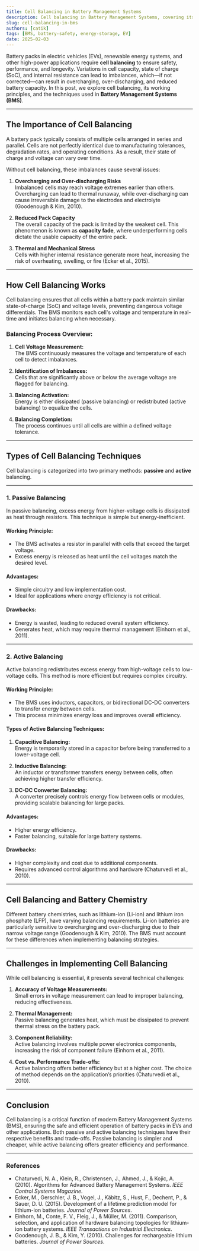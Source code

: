 ```yaml
---
title: Cell Balancing in Battery Management Systems
description: Cell balancing in Battery Management Systems, covering its purpose, mechanisms, and implementation techniques.
slug: cell-balancing-in-bms
authors: [catik]
tags: [BMS, battery-safety, energy-storage, EV]
date: 2025-02-03
---
```


Battery packs in electric vehicles (EVs), renewable energy systems, and other high-power applications require **cell balancing** to ensure safety, performance, and longevity. Variations in cell capacity, state of charge (SoC), and internal resistance can lead to imbalances, which—if not corrected—can result in overcharging, over-discharging, and reduced battery capacity. In this post, we explore cell balancing, its working principles, and the techniques used in **Battery Management Systems (BMS)**.

---

## **The Importance of Cell Balancing**

A battery pack typically consists of multiple cells arranged in series and parallel. Cells are not perfectly identical due to manufacturing tolerances, degradation rates, and operating conditions. As a result, their state of charge and voltage can vary over time.

Without cell balancing, these imbalances cause several issues:

1. **Overcharging and Over-discharging Risks**  
   Imbalanced cells may reach voltage extremes earlier than others. Overcharging can lead to thermal runaway, while over-discharging can cause irreversible damage to the electrodes and electrolyte (Goodenough & Kim, 2010).

2. **Reduced Pack Capacity**  
   The overall capacity of the pack is limited by the weakest cell. This phenomenon is known as **capacity fade**, where underperforming cells dictate the usable capacity of the entire pack.

3. **Thermal and Mechanical Stress**  
   Cells with higher internal resistance generate more heat, increasing the risk of overheating, swelling, or fire (Ecker et al., 2015).

---

## **How Cell Balancing Works**

Cell balancing ensures that all cells within a battery pack maintain similar state-of-charge (SoC) and voltage levels, preventing dangerous voltage differentials. The BMS monitors each cell's voltage and temperature in real-time and initiates balancing when necessary.

### **Balancing Process Overview:**

1. **Cell Voltage Measurement:**  
   The BMS continuously measures the voltage and temperature of each cell to detect imbalances.

2. **Identification of Imbalances:**  
   Cells that are significantly above or below the average voltage are flagged for balancing.

3. **Balancing Activation:**  
   Energy is either dissipated (passive balancing) or redistributed (active balancing) to equalize the cells.

4. **Balancing Completion:**  
   The process continues until all cells are within a defined voltage tolerance.

---

## **Types of Cell Balancing Techniques**

Cell balancing is categorized into two primary methods: **passive** and **active** balancing.

---

### **1. Passive Balancing**

In passive balancing, excess energy from higher-voltage cells is dissipated as heat through resistors. This technique is simple but energy-inefficient.

#### **Working Principle:**
- The BMS activates a resistor in parallel with cells that exceed the target voltage.
- Excess energy is released as heat until the cell voltages match the desired level.

#### **Advantages:**
- Simple circuitry and low implementation cost.
- Ideal for applications where energy efficiency is not critical.

#### **Drawbacks:**
- Energy is wasted, leading to reduced overall system efficiency.
- Generates heat, which may require thermal management (Einhorn et al., 2011).

---

### **2. Active Balancing**

Active balancing redistributes excess energy from high-voltage cells to low-voltage cells. This method is more efficient but requires complex circuitry.

#### **Working Principle:**
- The BMS uses inductors, capacitors, or bidirectional DC-DC converters to transfer energy between cells.
- This process minimizes energy loss and improves overall efficiency.

#### **Types of Active Balancing Techniques:**
1. **Capacitive Balancing:**  
   Energy is temporarily stored in a capacitor before being transferred to a lower-voltage cell.
   
2. **Inductive Balancing:**  
   An inductor or transformer transfers energy between cells, often achieving higher transfer efficiency.

3. **DC-DC Converter Balancing:**  
   A converter precisely controls energy flow between cells or modules, providing scalable balancing for large packs.

#### **Advantages:**
- Higher energy efficiency.
- Faster balancing, suitable for large battery systems.

#### **Drawbacks:**
- Higher complexity and cost due to additional components.
- Requires advanced control algorithms and hardware (Chaturvedi et al., 2010).

---

## **Cell Balancing and Battery Chemistry**

Different battery chemistries, such as lithium-ion (Li-ion) and lithium iron phosphate (LFP), have varying balancing requirements. Li-ion batteries are particularly sensitive to overcharging and over-discharging due to their narrow voltage range (Goodenough & Kim, 2010). The BMS must account for these differences when implementing balancing strategies.

---

## **Challenges in Implementing Cell Balancing**

While cell balancing is essential, it presents several technical challenges:

1. **Accuracy of Voltage Measurements:**  
   Small errors in voltage measurement can lead to improper balancing, reducing effectiveness.

2. **Thermal Management:**  
   Passive balancing generates heat, which must be dissipated to prevent thermal stress on the battery pack.

3. **Component Reliability:**  
   Active balancing involves multiple power electronics components, increasing the risk of component failure (Einhorn et al., 2011).

4. **Cost vs. Performance Trade-offs:**  
   Active balancing offers better efficiency but at a higher cost. The choice of method depends on the application’s priorities (Chaturvedi et al., 2010).

---

## **Conclusion**

Cell balancing is a critical function of modern Battery Management Systems (BMS), ensuring the safe and efficient operation of battery packs in EVs and other applications. Both passive and active balancing techniques have their respective benefits and trade-offs. Passive balancing is simpler and cheaper, while active balancing offers greater efficiency and performance.

---

### **References**

- Chaturvedi, N. A., Klein, R., Christensen, J., Ahmed, J., & Kojic, A. (2010). Algorithms for Advanced Battery Management Systems. *IEEE Control Systems Magazine*.  
- Ecker, M., Gerschler, J. B., Vogel, J., Käbitz, S., Hust, F., Dechent, P., & Sauer, D. U. (2015). Development of a lifetime prediction model for lithium-ion batteries. *Journal of Power Sources*.  
- Einhorn, M., Conte, F. V., Fleig, J., & Müller, M. (2011). Comparison, selection, and application of hardware balancing topologies for lithium-ion battery systems. *IEEE Transactions on Industrial Electronics*.  
- Goodenough, J. B., & Kim, Y. (2010). Challenges for rechargeable lithium batteries. *Journal of Power Sources*.  
